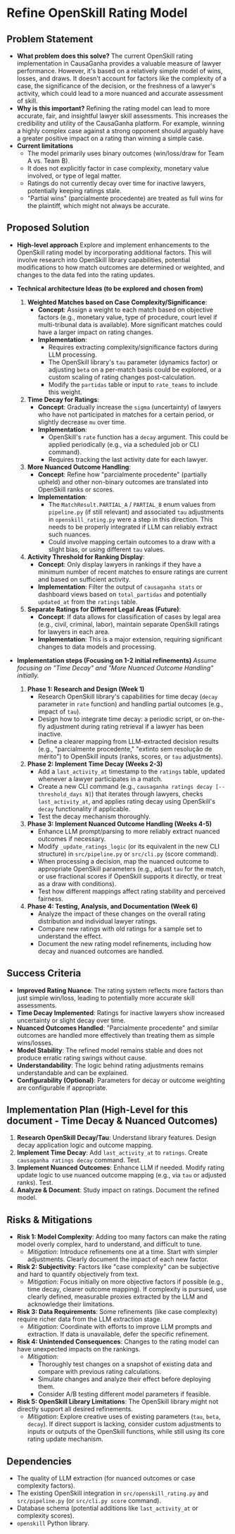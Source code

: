 # Refine OpenSkill Rating Model

## Problem Statement

- **What problem does this solve?**
  The current OpenSkill rating implementation in CausaGanha provides a valuable measure of lawyer performance. However, it's based on a relatively simple model of wins, losses, and draws. It doesn't account for factors like the complexity of a case, the significance of the decision, or the freshness of a lawyer's activity, which could lead to a more nuanced and accurate assessment of skill.
- **Why is this important?**
  Refining the rating model can lead to more accurate, fair, and insightful lawyer skill assessments. This increases the credibility and utility of the CausaGanha platform. For example, winning a highly complex case against a strong opponent should arguably have a greater positive impact on a rating than winning a simple case.
- **Current limitations**
  - The model primarily uses binary outcomes (win/loss/draw for Team A vs. Team B).
  - It does not explicitly factor in case complexity, monetary value involved, or type of legal matter.
  - Ratings do not currently decay over time for inactive lawyers, potentially keeping ratings stale.
  - "Partial wins" (parcialmente procedente) are treated as full wins for the plaintiff, which might not always be accurate.

## Proposed Solution

- **High-level approach**
  Explore and implement enhancements to the OpenSkill rating model by incorporating additional factors. This will involve research into OpenSkill library capabilities, potential modifications to how match outcomes are determined or weighted, and changes to the data fed into the rating updates.
- **Technical architecture Ideas (to be explored and chosen from)**
  1.  **Weighted Matches based on Case Complexity/Significance**:
      - **Concept**: Assign a weight to each match based on objective factors (e.g., monetary value, type of procedure, court level if multi-tribunal data is available). More significant matches could have a larger impact on rating changes.
      - **Implementation**:
        - Requires extracting complexity/significance factors during LLM processing.
        - The OpenSkill library's `tau` parameter (dynamics factor) or adjusting `beta` on a per-match basis could be explored, or a custom scaling of rating changes post-calculation.
        - Modify the `partidas` table or input to `rate_teams` to include this weight.
  2.  **Time Decay for Ratings**:
      - **Concept**: Gradually increase the `sigma` (uncertainty) of lawyers who have not participated in matches for a certain period, or slightly decrease `mu` over time.
      - **Implementation**:
        - OpenSkill's `rate` function has a `decay` argument. This could be applied periodically (e.g., via a scheduled job or CLI command).
        - Requires tracking the last activity date for each lawyer.
  3.  **More Nuanced Outcome Handling**:
      - **Concept**: Refine how "parcialmente procedente" (partially upheld) and other non-binary outcomes are translated into OpenSkill ranks or scores.
      - **Implementation**:
        - The `MatchResult.PARTIAL_A` / `PARTIAL_B` enum values from `pipeline.py` (if still relevant) and associated `tau` adjustments in `openskill_rating.py` were a step in this direction. This needs to be properly integrated if LLM can reliably extract such nuances.
        - Could involve mapping certain outcomes to a draw with a slight bias, or using different `tau` values.
  4.  **Activity Threshold for Ranking Display**:
      - **Concept**: Only display lawyers in rankings if they have a minimum number of recent matches to ensure ratings are current and based on sufficient activity.
      - **Implementation**: Filter the output of `causaganha stats` or dashboard views based on `total_partidas` and potentially `updated_at` from the `ratings` table.
  5.  **Separate Ratings for Different Legal Areas (Future)**:
      - **Concept**: If data allows for classification of cases by legal area (e.g., civil, criminal, labor), maintain separate OpenSkill ratings for lawyers in each area.
      - **Implementation**: This is a major extension, requiring significant changes to data models and processing.

- **Implementation steps (Focusing on 1-2 initial refinements)**
  _Assume focusing on "Time Decay" and "More Nuanced Outcome Handling" initially._
  1.  **Phase 1: Research and Design (Week 1)**
      - Research OpenSkill library's capabilities for time decay (`decay` parameter in `rate` function) and handling partial outcomes (e.g., impact of `tau`).
      - Design how to integrate time decay: a periodic script, or on-the-fly adjustment during rating retrieval if a lawyer has been inactive.
      - Define a clearer mapping from LLM-extracted decision results (e.g., "parcialmente procedente," "extinto sem resolução de mérito") to OpenSkill inputs (ranks, scores, or `tau` adjustments).
  2.  **Phase 2: Implement Time Decay (Weeks 2-3)**
      - Add a `last_activity_at` timestamp to the `ratings` table, updated whenever a lawyer participates in a match.
      - Create a new CLI command (e.g., `causaganha ratings decay [--threshold_days N]`) that iterates through lawyers, checks `last_activity_at`, and applies rating decay using OpenSkill's `decay` functionality if applicable.
      - Test the decay mechanism thoroughly.
  3.  **Phase 3: Implement Nuanced Outcome Handling (Weeks 4-5)**
      - Enhance LLM prompt/parsing to more reliably extract nuanced outcomes if necessary.
      - Modify `_update_ratings_logic` (or its equivalent in the new CLI structure) in `src/pipeline.py` or `src/cli.py` (score command).
      - When processing a decision, map the nuanced outcome to appropriate OpenSkill parameters (e.g., adjust `tau` for the match, or use fractional scores if OpenSkill supports it directly, or treat as a draw with conditions).
      - Test how different mappings affect rating stability and perceived fairness.
  4.  **Phase 4: Testing, Analysis, and Documentation (Week 6)**
      - Analyze the impact of these changes on the overall rating distribution and individual lawyer ratings.
      - Compare new ratings with old ratings for a sample set to understand the effect.
      - Document the new rating model refinements, including how decay and nuanced outcomes are handled.

## Success Criteria

- **Improved Rating Nuance**: The rating system reflects more factors than just simple win/loss, leading to potentially more accurate skill assessments.
- **Time Decay Implemented**: Ratings for inactive lawyers show increased uncertainty or slight decay over time.
- **Nuanced Outcomes Handled**: "Parcialmente procedente" and similar outcomes are handled more effectively than treating them as simple wins/losses.
- **Model Stability**: The refined model remains stable and does not produce erratic rating swings without cause.
- **Understandability**: The logic behind rating adjustments remains understandable and can be explained.
- **Configurability (Optional)**: Parameters for decay or outcome weighting are configurable if appropriate.

## Implementation Plan (High-Level for this document - Time Decay & Nuanced Outcomes)

1.  **Research OpenSkill Decay/Tau**: Understand library features. Design decay application logic and outcome mapping.
2.  **Implement Time Decay**: Add `last_activity_at` to `ratings`. Create `causaganha ratings decay` command. Test.
3.  **Implement Nuanced Outcomes**: Enhance LLM if needed. Modify rating update logic to use nuanced outcome mapping (e.g., via `tau` or adjusted ranks). Test.
4.  **Analyze & Document**: Study impact on ratings. Document the refined model.

## Risks & Mitigations

- **Risk 1: Model Complexity**: Adding too many factors can make the rating model overly complex, hard to understand, and difficult to tune.
  - _Mitigation_: Introduce refinements one at a time. Start with simpler adjustments. Clearly document the impact of each new factor.
- **Risk 2: Subjectivity**: Factors like "case complexity" can be subjective and hard to quantify objectively from text.
  - _Mitigation_: Focus initially on more objective factors if possible (e.g., time decay, clearer outcome mapping). If complexity is pursued, use clearly defined, measurable proxies extracted by the LLM and acknowledge their limitations.
- **Risk 3: Data Requirements**: Some refinements (like case complexity) require richer data from the LLM extraction stage.
  - _Mitigation_: Coordinate with efforts to improve LLM prompts and extraction. If data is unavailable, defer the specific refinement.
- **Risk 4: Unintended Consequences**: Changes to the rating model can have unexpected impacts on the rankings.
  - _Mitigation_:
    - Thoroughly test changes on a snapshot of existing data and compare with previous rating calculations.
    - Simulate changes and analyze their effect before deploying them.
    - Consider A/B testing different model parameters if feasible.
- **Risk 5: OpenSkill Library Limitations**: The OpenSkill library might not directly support all desired refinements.
  - _Mitigation_: Explore creative uses of existing parameters (`tau`, `beta`, `decay`). If direct support is lacking, consider custom adjustments to inputs or outputs of the OpenSkill functions, while still using its core rating update mechanism.

## Dependencies

- The quality of LLM extraction (for nuanced outcomes or case complexity factors).
- The existing OpenSkill integration in `src/openskill_rating.py` and `src/pipeline.py` (or `src/cli.py score` command).
- Database schema (potential additions like `last_activity_at` or complexity scores).
- `openskill` Python library.
